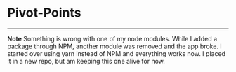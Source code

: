 # Pivot-Points

<hr>

**Note**
Something is wrong with one of my node modules. While I added a package through NPM, another module was removed and the app broke. I started over using yarn instead of NPM and everything works now. I placed it in a new repo, but am keeping this one alive for now.
